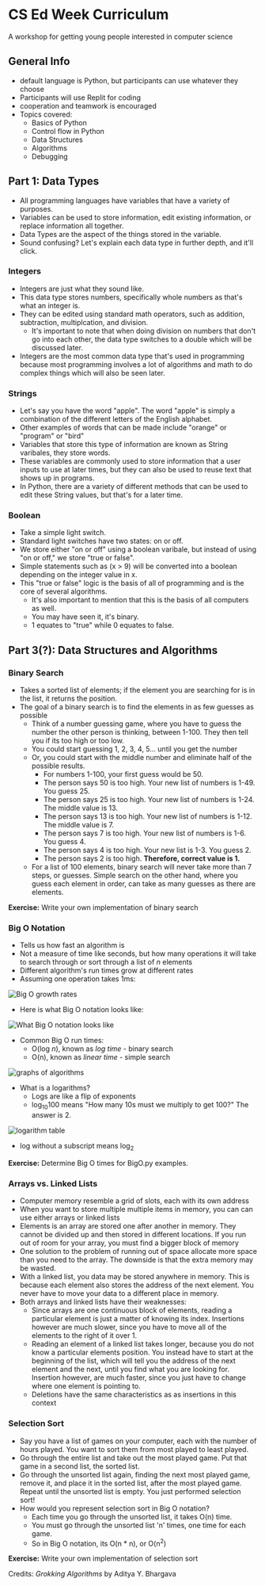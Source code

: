 # CS Ed Week Curriculum
A workshop for getting young people interested in computer science
## General Info
- default language is Python, but participants can use whatever they choose
- Participants will use Replit for coding
- cooperation and teamwork is encouraged
- Topics covered:
  - Basics of Python
  - Control flow in Python
  - Data Structures
  - Algorithms
  - Debugging

## Part 1: Data Types
- All programming languages have variables that have a variety of purposes.
- Variables can be used to store information, edit existing information, or replace information all together.
- Data Types are the aspect of the things stored in the variable.
- Sound confusing? Let's explain each data type in further depth, and it'll click.
### Integers
- Integers are just what they sound like. 
- This data type stores numbers, specifically whole numbers as that's what an integer is.
- They can be edited using standard math operators, such as addition, subtraction, multiplcation, and division.
  - It's important to note that when doing division on numbers that don't go into each other, the data type switches to a double which will be discussed later.
- Integers are the most common data type that's used in programming because most programming involves a lot of algorithms and math to do complex things which will also be seen later.
### Strings
- Let's say you have the word "apple". The word "apple" is simply a combination of the different letters of the English alphabet.
- Other examples of words that can be made include "orange" or "program" or "bird"
- Variables that store this type of information are known as String varibales, they store words.
- These variables are commonly used to store information that a user inputs to use at later times, but they can also be used to reuse text that shows up in programs.
- In Python, there are a variety of different methods that can be used to edit these String values, but that's for a later time.
### Boolean
- Take a simple light switch.
- Standard light switches have two states: on or off.
- We store either "on or off" using a boolean varibale, but instead of using "on or off," we store "true or false".
- Simple statements such as (x > 9) will be converted into a boolean depending on the integer value in x.
- This "true or false" logic is the basis of all of programming and is the core of several algorithms.
  - It's also important to mention that this is the basis of all computers as well.
  - You may have seen it, it's binary.
  - 1 equates to "true" while 0 equates to false.



## Part 3(?): Data Structures and Algorithms
### Binary Search
- Takes a sorted list of elements; if the element you are searching for is in the list, it returns the position.
- The goal of a binary search is to find the elements in as few guesses as possible
  - Think of a number guessing game, where you have to guess the number the other person is thinking, between 1-100. They then tell you if its too high or too low.
  - You could start guessing 1, 2, 3, 4, 5... until you get the number
  - Or, you could start with the middle number and eliminate half of the possible results.
      - For numbers 1-100, your first guess would be 50.
      - The person says 50 is too high. Your new list of numbers is 1-49. You guess 25.
      - The person says 25 is too high. Your new list of numbers is 1-24. The middle value is 13.
      - The person says 13 is too high. Your new list of numbers is 1-12. The middle value is 7.
      - The person says 7 is too high. Your new list of numbers is 1-6. You guess 4.
      - The person says 4 is too high. Your new list is 1-3. You guess 2.
      - The person says 2 is too high. __Therefore, correct value is 1.__
  - For a list of 100 elements, binary search will never take more than 7 steps, or guesses. Simple search on the other hand, where you guess each element in order, can take as many guesses as there are elements.

__Exercise:__ Write your own implementation of binary search
### Big O Notation
- Tells us how fast an algorithm is
- Not a measure of time like seconds, but how many operations it will take to search through or sort through a list of *n* elements
- Different algorithm's run times grow at different rates
- Assuming one operation takes 1ms:

![Big O growth rates](img/bigO.png "Simple Search vs. Binary Search")
- Here is what Big O notation looks like:

![What Big O notation looks like](img/bigO_notation.png "Big O Notation")
- Common Big O run times:
    - O(log *n*), known as *log time* - binary search
    - O(n), known as *linear time* - simple search

![graphs of algorithms](img/graphs.png "Graphs of different algorithms")
- What is a logarithms?
  - Logs are like a flip of exponents
  - log<sub>10</sub>100 means "How many 10s must we multiply to get 100?" The answer is 2.
 
![logarithm table](img/logarithms.png "logarithms table")
  - log without a subscript means log<sub>2</sub>

__Exercise:__ Determine Big O times for BigO.py examples.
### Arrays vs. Linked Lists
- Computer memory resemble a grid of slots, each with its own address
- When you want to store multiple multiple items in memory, you can can use either arrays or linked lists
- Elements is an array are stored one after another in memory. They cannot be divided up and then stored in different locations. If you run out of room for your array, you must find a bigger block of memory
- One solution to the problem of running out of space allocate more space than you need to the array. The downside is that the extra memory may be wasted.
- With a linked list, you data may be stored anywhere in memory. This is because each element also stores the address of the next element. You never have to move your data to a different place in memory.
- Both arrays and linked lists have their weaknesses:
    - Since arrays are one continuous block of elements, reading a particular element is just a matter of knowing its index. Insertions however are much slower, since you have to move all of the elements to the right of it over 1.
    - Reading an element of a linked list takes longer, because you do not know a particular elements position. You instead have to start at the beginning of the list, which will tell you the address of the next element and the next, until you find what you are looking for. Insertion however, are much faster, since you just have to change where one element is pointing to.
    - Deletions have the same characteristics as as insertions in this context
### Selection Sort
- Say you have a list of games on your computer, each with the number of hours played. You want to sort them from most played to least played.
- Go through the entire list and take out the most played game. Put that game in a second list, the sorted list.
- Go through the unsorted list again, finding the next most played game, remove it, and place it in the sorted list, after the most played game. Repeat until the unsorted list is empty. You just performed selection sort!
- How would you represent selection sort in Big O notation? 
  - Each time you go through the unsorted list, it takes O(n) time.
  - You must go through the unsorted list 'n' times, one time for each game.
  - So in Big O notation, its O(n * n), or O(n<sup>2</sup>)

__Exercise:__ Write your own implementation of selection sort


Credits: *Grokking Algorithms* by Aditya Y. Bhargava
